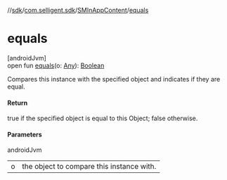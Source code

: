 //[sdk](../../../index.md)/[com.selligent.sdk](../index.md)/[SMInAppContent](index.md)/[equals](equals.md)

# equals

[androidJvm]\
open fun [equals](equals.md)(o: [Any](https://kotlinlang.org/api/latest/jvm/stdlib/kotlin/-any/index.html)): [Boolean](https://kotlinlang.org/api/latest/jvm/stdlib/kotlin/-boolean/index.html)

Compares this instance with the specified object and indicates if they are equal.

#### Return

true if the specified object is equal to this Object; false otherwise.

#### Parameters

androidJvm

| | |
|---|---|
| o | the object to compare this instance with. |
